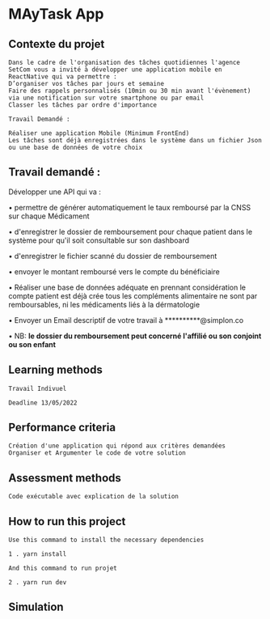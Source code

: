 # MAyTask App
## Contexte du projet

```
Dans le cadre de l'organisation des tâches quotidiennes l'agence SetCom vous a invité à développer une application mobile en ReactNative qui va permettre :
D’organiser vos tâches par jours et semaine
Faire des rappels personnalisés (10min ou 30 min avant l'évènement) via une notification sur votre smartphone ou par email
Classer les tâches par ordre d'importance

Travail Demandé :

Réaliser une application Mobile (Minimum FrontEnd)
Les tâches sont déjà enregistrées dans le système dans un fichier Json ou une base de données de votre choix

```

## Travail demandé :

Développer une API qui va :

• permettre de générer automatiquement le taux remboursé par la CNSS sur chaque Médicament

• d'enregistrer le dossier de remboursement pour chaque patient dans le système pour qu'il soit consultable sur son dashboard

• d'enregistrer le fichier scanné du dossier de remboursement

• envoyer le montant remboursé vers le compte du bénéficiaire

• Réaliser une base de données adéquate en prennant considération le compte patient est déjà crée tous les compléments alimentaire ne sont par remboursables, ni les    médicaments liés à la dérmatologie

• Envoyer un Email descriptif de votre travail à **********@simplon.co



• NB: <b>le dossier du remboursement peut concerné l'affilié ou son conjoint ou son enfant </b>



## Learning methods

```
Travail Indivuel

Deadline 13/05/2022

```

## Performance criteria

```
Création d'une application qui répond aux critères demandées
Organiser et Argumenter le code de votre solution

```

## Assessment methods

```
Code exécutable avec explication de la solution

```

## How to run this project

```
Use this command to install the necessary dependencies

1 . yarn install

And this command to run projet

2 . yarn run dev

```

## Simulation
